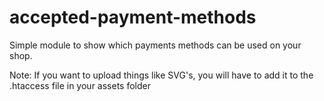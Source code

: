 # accepted-payment-methods
Simple module to show which payments methods can be used on your shop. 

Note: If you want to upload things like SVG's, you will have to add it to the .htaccess file in your assets folder